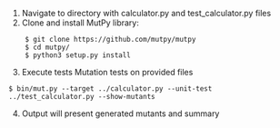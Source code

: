 1. Navigate to directory with calculator.py and test_calculator.py files
2. Clone and install MutPy library:
```
    $ git clone https://github.com/mutpy/mutpy
    $ cd mutpy/
    $ python3 setup.py install
```
3. Execute tests Mutation tests on provided files
```
$ bin/mut.py --target ../calculator.py --unit-test ../test_calculator.py --show-mutants
```
4. Output will present generated mutants and summary